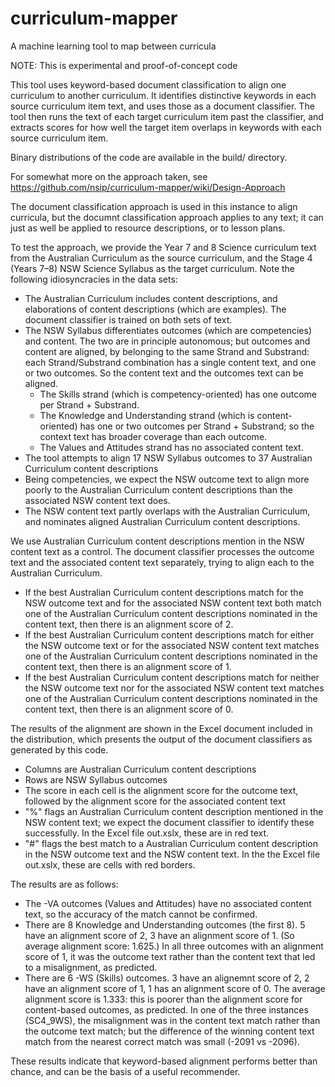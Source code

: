 # curriculum-mapper
A machine learning tool to map between curricula

NOTE: This is experimental and proof-of-concept code

This tool uses keyword-based document classification to align one curriculum to another curriculum. It identifies distinctive keywords in each source curriculum item text, and uses those as a document classifier. The tool then runs the text of each target curriculum item past the classifier, and extracts scores for how well the target item overlaps in keywords with each source curriculum item. 

Binary distributions of the code are available in the build/ directory.

For somewhat more on the approach taken, see https://github.com/nsip/curriculum-mapper/wiki/Design-Approach

The document classification approach is used in this instance to align curricula, but the documnt classification approach applies to any text; it can just as well be applied to resource descriptions, or to lesson plans.

To test the approach, we provide the Year 7 and 8 Science curriculum text from the Australian Curriculum as the source curriculum, and the Stage 4 (Years 7–8) NSW Science Syllabus as the target curriculum. Note the following idiosyncracies in the data sets:

* The Australian Curriculum includes content descriptions, and elaborations of content descriptions (which are examples). The document classifier is trained on both sets of text.
* The NSW Syllabus differentiates outcomes (which are competencies) and content. The two are in principle autonomous; but outcomes and content are aligned, by belonging to the same Strand and Substrand: each Strand/Substrand combination has a single content text, and one or two outcomes. So the content text and the outcomes text can be aligned.
  * The Skills strand (which is competency-oriented) has one outcome per Strand + Substrand.
  * The Knowledge and Understanding strand (which is content-oriented) has one or two outcomes per Strand + Substrand; so the context text has broader coverage than each outcome.
  * The Values and Attitudes strand has no associated content text.
* The tool attempts to align 17 NSW Syllabus outcomes to 37 Australian Curriculum content descriptions
* Being competencies, we expect the NSW outcome text to align more poorly to the Australian Curriculum content descriptions than the associated NSW content text does.
* The NSW content text partly overlaps with the Australian Curriculum, and nominates aligned Australian Curriculum content descriptions.

We use Australian Curriculum content descriptions mention in the NSW content text as a control. The document classifier processes the outcome text and the associated content text separately, trying to align each to the Australian Curriculum.

* If the best Australian Curriculum content descriptions match for the NSW outcome text and for the associated NSW content text both match one of the  Australian Curriculum content descriptions nominated in the content text, then there is an alignment score of 2.
* If the best Australian Curriculum content descriptions match for either the NSW outcome text or for the associated NSW content text matches one of the Australian Curriculum content descriptions nominated in the content text, then there is an alignment score of 1.
* If the best Australian Curriculum content descriptions match for neither the NSW outcome text nor for the associated NSW content text matches one of the Australian Curriculum content descriptions nominated in the content text, then there is an alignment score of 0.

The results of the alignment are shown in the Excel document included in the distribution, which presents the output of the document classifiers as generated by this code. 

* Columns are Australian Curriculum content descriptions 
* Rows are NSW Syllabus outcomes
* The score in each cell is the alignment score for the outcome text, followed by the alignment score for the associated content text
* "%" flags an Australian Curriculum content description mentioned in the NSW content text; we expect the document classifier to identify these successfully. In the Excel file out.xslx, these are in red text.
* "#" flags the best match to a Australian Curriculum content description in the NSW outcome text and the NSW content text. In the the Excel file out.xslx, these are cells with red borders.

The results are as follows:

* The -VA outcomes (Values and Attitudes) have no associated content text, so the accuracy of the match cannot be confirmed.
* There are 8 Knowledge and Understanding outcomes (the first 8). 5 have an alignment score of 2, 3 have an alignment score of 1. (So average alignment score: 1.625.) In all three outcomes with an alignment score of 1, it was the outcome text rather than the content text that led to a misalignment, as predicted.
* There are 6 -WS (Skills) outcomes. 3 have an alignemnt score of 2, 2 have an alignment score of 1, 1 has an alignment score of 0. The average alignment score is 1.333: this is poorer than the alignment score for content-based outcomes, as predicted. In one of the three instances (SC4_9WS), the misalignment was in the content text match rather than the outcome text match; but the difference of the winning content text match from the nearest correct match was small (-2091 vs -2096).

These results indicate that keyword-based alignment performs better than chance, and can be the basis of a useful recommender.
